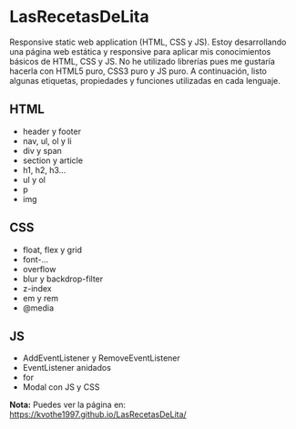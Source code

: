 # LasRecetasDeLita
Responsive static web application (HTML, CSS y JS). Estoy desarrollando una página web estática y responsive para aplicar mis conocimientos básicos de HTML, CSS y JS. No he utilizado librerías pues me gustaría hacerla con HTML5 puro, CSS3 puro y JS puro. A continuación, listo algunas etiquetas, propiedades y funciones utilizadas en cada lenguaje.

## HTML
<ul>
  <li>header y footer</li>
  <li>nav, ul, ol y li</li>
  <li>div y span</li>
  <li>section y article</li>
  <li>h1, h2, h3...</li>
  <li>ul y ol</li>
  <li>p</li>
  <li>img</li>
</ul>

## CSS

<ul>
  <li>float, flex y grid</li>
  <li>font-... </li>
  <li>overflow</li>
  <li>blur y backdrop-filter</li>
  <li>z-index</li>
  <li>em y rem</li>
  <li>@media</li>
</ul>

## JS
<ul>
  <li>AddEventListener y RemoveEventListener</li>
  <li>EventListener anidados</li>
  <li>for</li>
  <li>Modal con JS y CSS</li>
</ul>

 **Nota:** Puedes ver la página en: https://kvothe1997.github.io/LasRecetasDeLita/

